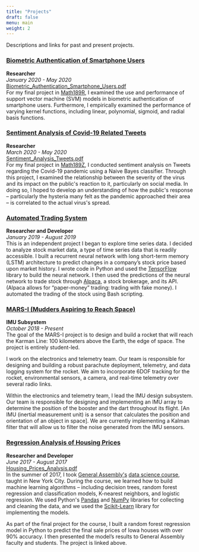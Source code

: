 ```yaml
---
title: "Projects"
draft: false
menu: main
weight: 2
---
```


Descriptions and links for past and present projects.

### [Biometric Authentication of Smartphone Users](https://github.com/nico-espinosadice/biometric-authentication-svms)
**Researcher**  
*January 2020 - May 2020*  
[Biometric_Authentication_Smartphone_Users.pdf](/img/Biometric_Authentication_Smartphone_Users.pdf)  
For my final project in [Math189R](https://math189bigdata.github.io/index.html), I examined the use and performance of support vector machine (SVM) models in biometric authentication of smartphone users. Furthermore, I empirically examined the performance of varying kernel functions, including linear, polynomial, sigmoid, and radial basis functions.

### [Sentiment Analysis of Covid-19 Related Tweets](https://github.com/nico-espinosadice/covid-tweets-analysis)
**Researcher**  
*March 2020 - May 2020*  
[Sentiment_Analysis_Tweets.pdf](/img/Sentiment_Analysis_Tweets.pdf)  
For my final project in [Math189Z](https://math189covid19.github.io/), I conducted sentiment analysis on Tweets regarding the Covid-19 pandemic using a Naive Bayes classifier. Through this project, I examined the relationship between the severity of the virus and its impact on the public's reaction to it, particularly on social media. In doing so, I hoped to develop an understanding of how the public's response – particularly the hysteria many felt as the pandemic approached their area – is correlated to the actual virus's spread.

### [Automated Trading System](https://github.com/nico-espinosadice/quant-trading-system/tree/nico-branch)
**Researcher and Developer**  
*January 2019 - August 2019*  
This is an independent project I began to explore time series data. I decided to analyze stock market data, a type of time series data that is readily accessible. I built a recurrent neural network with long short-term memory (LSTM) architecture to predict changes in a company’s stock price based upon market history. I wrote code in Python and used the [TensorFlow](https://www.tensorflow.org/) library to build the neural network. I then used the predictions of the neural network to trade stock through [Alpaca](https://alpaca.markets/), a stock brokerage, and its API. (Alpaca allows for “paper-money” trading: trading with fake money). I automated the trading of the stock using Bash scripting.

### [MARS-I (Mudders Aspiring to Reach Space)](https://sites.google.com/g.hmc.edu/mars)
**IMU Subsystem**  
*October 2018 - Present*  
The goal of the MARS-I project is to design and build a rocket that will reach the Karman Line: 100 kilometers above the Earth, the edge of space. The project is entirely student-led.

I work on the electronics and telemetry team. Our team is responsible for designing and building a robust parachute deployment, telemetry, and data logging system for the rocket. We aim to incorporate 6DOF tracking for the rocket, environmental sensors, a camera, and real-time telemetry over several radio links.

Within the electronics and telemetry team, I lead the IMU design subsystem. Our team is responsible for designing and implementing an IMU array to determine the position of the booster and the dart throughout its flight. [An IMU (inertial measurement unit) is a sensor that calculates the position and orientation of an object in space]. We are currently implementing a Kalman filter that will allow us to filter the noise generated from the IMU sensors.

### [Regression Analysis of Housing Prices](https://github.com/nico-espinosadice/house-price-prediction)
**Researcher and Developer**  
*June 2017 - August 2017*  
[Housing_Prices_Analysis.pdf](/img/Housing_Prices_Analysis.pdf)  
In the summer of 2017, I took [General Assembly's](https://generalassemb.ly/) [data science course](https://generalassemb.ly/education/data-science/new-york-city), taught in New York City. During the course, we learned how to build machine learning algorithms – including decision trees, random forest regression and classification models, K-nearest neighbors, and logistic regression. We used Python's [Pandas](https://pandas.pydata.org/) and [NumPy](https://numpy.org/) libraries for collecting and cleaning the data, and we used the [Scikit-Learn](https://scikit-learn.org/stable/) library for implementing the models.

As part of the final project for the course, I built a random forest regression model in Python to predict the final sale prices of Iowa houses with over 90% accuracy. I then presented the model’s results to General Assembly faculty and students. The project is linked above.
